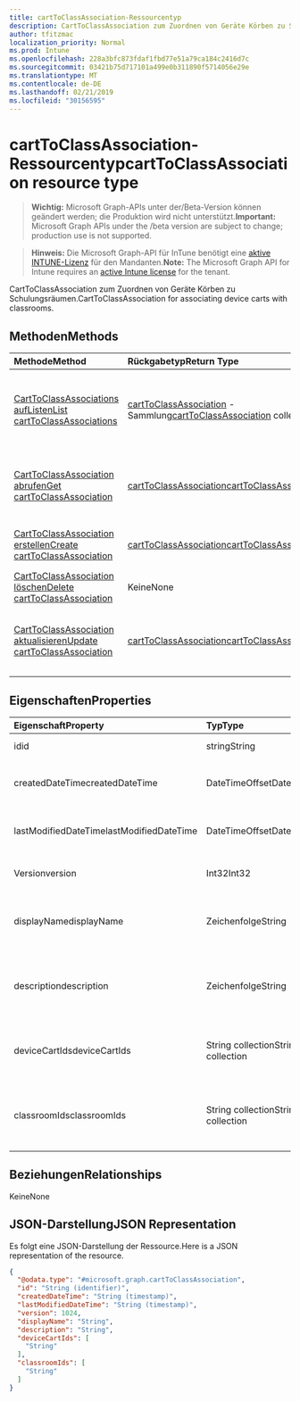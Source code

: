 ```yaml
---
title: cartToClassAssociation-Ressourcentyp
description: CartToClassAssociation zum Zuordnen von Geräte Körben zu Schulungsräumen.
author: tfitzmac
localization_priority: Normal
ms.prod: Intune
ms.openlocfilehash: 228a3bfc873fdaf1fbd77e51a79ca184c2416d7c
ms.sourcegitcommit: 03421b75d717101a499e0b311890f5714056e29e
ms.translationtype: MT
ms.contentlocale: de-DE
ms.lasthandoff: 02/21/2019
ms.locfileid: "30156595"
---
```

# <a name="carttoclassassociation-resource-type"></a><span data-ttu-id="42ab4-103">cartToClassAssociation-Ressourcentyp</span><span class="sxs-lookup"><span data-stu-id="42ab4-103">cartToClassAssociation resource type</span></span>

> <span data-ttu-id="42ab4-104">**Wichtig:** Microsoft Graph-APIs unter der/Beta-Version können geändert werden; die Produktion wird nicht unterstützt.</span><span class="sxs-lookup"><span data-stu-id="42ab4-104">**Important:** Microsoft Graph APIs under the /beta version are subject to change; production use is not supported.</span></span>

> <span data-ttu-id="42ab4-105">**Hinweis:** Die Microsoft Graph-API für InTune benötigt eine [aktive INTUNE-Lizenz](https://go.microsoft.com/fwlink/?linkid=839381) für den Mandanten.</span><span class="sxs-lookup"><span data-stu-id="42ab4-105">**Note:** The Microsoft Graph API for Intune requires an [active Intune license](https://go.microsoft.com/fwlink/?linkid=839381) for the tenant.</span></span>

<span data-ttu-id="42ab4-106">CartToClassAssociation zum Zuordnen von Geräte Körben zu Schulungsräumen.</span><span class="sxs-lookup"><span data-stu-id="42ab4-106">CartToClassAssociation for associating device carts with classrooms.</span></span>

## <a name="methods"></a><span data-ttu-id="42ab4-107">Methoden</span><span class="sxs-lookup"><span data-stu-id="42ab4-107">Methods</span></span>
|<span data-ttu-id="42ab4-108">Methode</span><span class="sxs-lookup"><span data-stu-id="42ab4-108">Method</span></span>|<span data-ttu-id="42ab4-109">Rückgabetyp</span><span class="sxs-lookup"><span data-stu-id="42ab4-109">Return Type</span></span>|<span data-ttu-id="42ab4-110">Beschreibung</span><span class="sxs-lookup"><span data-stu-id="42ab4-110">Description</span></span>|
|:---|:---|:---|
|[<span data-ttu-id="42ab4-111">CartToClassAssociations aufListen</span><span class="sxs-lookup"><span data-stu-id="42ab4-111">List cartToClassAssociations</span></span>](../api/intune-deviceconfig-carttoclassassociation-list.md)|<span data-ttu-id="42ab4-112">[cartToClassAssociation](../resources/intune-deviceconfig-carttoclassassociation.md) -Sammlung</span><span class="sxs-lookup"><span data-stu-id="42ab4-112">[cartToClassAssociation](../resources/intune-deviceconfig-carttoclassassociation.md) collection</span></span>|<span data-ttu-id="42ab4-113">AufListen von Eigenschaften und Beziehungen der [cartToClassAssociation](../resources/intune-deviceconfig-carttoclassassociation.md) -Objekte.</span><span class="sxs-lookup"><span data-stu-id="42ab4-113">List properties and relationships of the [cartToClassAssociation](../resources/intune-deviceconfig-carttoclassassociation.md) objects.</span></span>|
|[<span data-ttu-id="42ab4-114">CartToClassAssociation abrufen</span><span class="sxs-lookup"><span data-stu-id="42ab4-114">Get cartToClassAssociation</span></span>](../api/intune-deviceconfig-carttoclassassociation-get.md)|[<span data-ttu-id="42ab4-115">cartToClassAssociation</span><span class="sxs-lookup"><span data-stu-id="42ab4-115">cartToClassAssociation</span></span>](../resources/intune-deviceconfig-carttoclassassociation.md)|<span data-ttu-id="42ab4-116">Lesen von Eigenschaften und Beziehungen des [cartToClassAssociation](../resources/intune-deviceconfig-carttoclassassociation.md) -Objekts.</span><span class="sxs-lookup"><span data-stu-id="42ab4-116">Read properties and relationships of the [cartToClassAssociation](../resources/intune-deviceconfig-carttoclassassociation.md) object.</span></span>|
|[<span data-ttu-id="42ab4-117">CartToClassAssociation erstellen</span><span class="sxs-lookup"><span data-stu-id="42ab4-117">Create cartToClassAssociation</span></span>](../api/intune-deviceconfig-carttoclassassociation-create.md)|[<span data-ttu-id="42ab4-118">cartToClassAssociation</span><span class="sxs-lookup"><span data-stu-id="42ab4-118">cartToClassAssociation</span></span>](../resources/intune-deviceconfig-carttoclassassociation.md)|<span data-ttu-id="42ab4-119">Erstellen eines neuen [cartToClassAssociation](../resources/intune-deviceconfig-carttoclassassociation.md) -Objekts.</span><span class="sxs-lookup"><span data-stu-id="42ab4-119">Create a new [cartToClassAssociation](../resources/intune-deviceconfig-carttoclassassociation.md) object.</span></span>|
|[<span data-ttu-id="42ab4-120">CartToClassAssociation löschen</span><span class="sxs-lookup"><span data-stu-id="42ab4-120">Delete cartToClassAssociation</span></span>](../api/intune-deviceconfig-carttoclassassociation-delete.md)|<span data-ttu-id="42ab4-121">Keine</span><span class="sxs-lookup"><span data-stu-id="42ab4-121">None</span></span>|<span data-ttu-id="42ab4-122">Löscht eine [cartToClassAssociation](../resources/intune-deviceconfig-carttoclassassociation.md).</span><span class="sxs-lookup"><span data-stu-id="42ab4-122">Deletes a [cartToClassAssociation](../resources/intune-deviceconfig-carttoclassassociation.md).</span></span>|
|[<span data-ttu-id="42ab4-123">CartToClassAssociation aktualisieren</span><span class="sxs-lookup"><span data-stu-id="42ab4-123">Update cartToClassAssociation</span></span>](../api/intune-deviceconfig-carttoclassassociation-update.md)|[<span data-ttu-id="42ab4-124">cartToClassAssociation</span><span class="sxs-lookup"><span data-stu-id="42ab4-124">cartToClassAssociation</span></span>](../resources/intune-deviceconfig-carttoclassassociation.md)|<span data-ttu-id="42ab4-125">Aktualisieren der Eigenschaften eines [cartToClassAssociation](../resources/intune-deviceconfig-carttoclassassociation.md) -Objekts.</span><span class="sxs-lookup"><span data-stu-id="42ab4-125">Update the properties of a [cartToClassAssociation](../resources/intune-deviceconfig-carttoclassassociation.md) object.</span></span>|

## <a name="properties"></a><span data-ttu-id="42ab4-126">Eigenschaften</span><span class="sxs-lookup"><span data-stu-id="42ab4-126">Properties</span></span>
|<span data-ttu-id="42ab4-127">Eigenschaft</span><span class="sxs-lookup"><span data-stu-id="42ab4-127">Property</span></span>|<span data-ttu-id="42ab4-128">Typ</span><span class="sxs-lookup"><span data-stu-id="42ab4-128">Type</span></span>|<span data-ttu-id="42ab4-129">Beschreibung</span><span class="sxs-lookup"><span data-stu-id="42ab4-129">Description</span></span>|
|:---|:---|:---|
|<span data-ttu-id="42ab4-130">id</span><span class="sxs-lookup"><span data-stu-id="42ab4-130">id</span></span>|<span data-ttu-id="42ab4-131">string</span><span class="sxs-lookup"><span data-stu-id="42ab4-131">String</span></span>|<span data-ttu-id="42ab4-132">Schlüssel der Entität.</span><span class="sxs-lookup"><span data-stu-id="42ab4-132">Key of the entity.</span></span>|
|<span data-ttu-id="42ab4-133">createdDateTime</span><span class="sxs-lookup"><span data-stu-id="42ab4-133">createdDateTime</span></span>|<span data-ttu-id="42ab4-134">DateTimeOffset</span><span class="sxs-lookup"><span data-stu-id="42ab4-134">DateTimeOffset</span></span>|<span data-ttu-id="42ab4-135">Datum und Uhrzeit der Erstellung des Objekts.</span><span class="sxs-lookup"><span data-stu-id="42ab4-135">DateTime the object was created.</span></span>|
|<span data-ttu-id="42ab4-136">lastModifiedDateTime</span><span class="sxs-lookup"><span data-stu-id="42ab4-136">lastModifiedDateTime</span></span>|<span data-ttu-id="42ab4-137">DateTimeOffset</span><span class="sxs-lookup"><span data-stu-id="42ab4-137">DateTimeOffset</span></span>|<span data-ttu-id="42ab4-138">Datum und Uhrzeit der letzten Änderung des Objekts.</span><span class="sxs-lookup"><span data-stu-id="42ab4-138">DateTime the object was last modified.</span></span>|
|<span data-ttu-id="42ab4-139">Version</span><span class="sxs-lookup"><span data-stu-id="42ab4-139">version</span></span>|<span data-ttu-id="42ab4-140">Int32</span><span class="sxs-lookup"><span data-stu-id="42ab4-140">Int32</span></span>|<span data-ttu-id="42ab4-141">Version von CartToClassAssociation.</span><span class="sxs-lookup"><span data-stu-id="42ab4-141">Version of the CartToClassAssociation.</span></span>|
|<span data-ttu-id="42ab4-142">displayName</span><span class="sxs-lookup"><span data-stu-id="42ab4-142">displayName</span></span>|<span data-ttu-id="42ab4-143">Zeichenfolge</span><span class="sxs-lookup"><span data-stu-id="42ab4-143">String</span></span>|<span data-ttu-id="42ab4-144">Name der Gerätekonfiguration (vom Administrator festgelegt).</span><span class="sxs-lookup"><span data-stu-id="42ab4-144">Admin provided name of the device configuration.</span></span>|
|<span data-ttu-id="42ab4-145">description</span><span class="sxs-lookup"><span data-stu-id="42ab4-145">description</span></span>|<span data-ttu-id="42ab4-146">Zeichenfolge</span><span class="sxs-lookup"><span data-stu-id="42ab4-146">String</span></span>|<span data-ttu-id="42ab4-147">Der Administrator hat die Beschreibung des CartToClassAssociation bereitgestellt.</span><span class="sxs-lookup"><span data-stu-id="42ab4-147">Admin provided description of the CartToClassAssociation.</span></span>|
|<span data-ttu-id="42ab4-148">deviceCartIds</span><span class="sxs-lookup"><span data-stu-id="42ab4-148">deviceCartIds</span></span>|<span data-ttu-id="42ab4-149">String collection</span><span class="sxs-lookup"><span data-stu-id="42ab4-149">String collection</span></span>|<span data-ttu-id="42ab4-150">Bezeichner von Gerätewagen, die Klassen zugeordnet werden sollen.</span><span class="sxs-lookup"><span data-stu-id="42ab4-150">Identifiers of device carts to be associated with classes.</span></span>|
|<span data-ttu-id="42ab4-151">classroomIds</span><span class="sxs-lookup"><span data-stu-id="42ab4-151">classroomIds</span></span>|<span data-ttu-id="42ab4-152">String collection</span><span class="sxs-lookup"><span data-stu-id="42ab4-152">String collection</span></span>|<span data-ttu-id="42ab4-153">Bezeichner der Unterrichtsräume, die mit Geräte Körben verknüpft werden sollen.</span><span class="sxs-lookup"><span data-stu-id="42ab4-153">Identifiers of classrooms to be associated with device carts.</span></span>|

## <a name="relationships"></a><span data-ttu-id="42ab4-154">Beziehungen</span><span class="sxs-lookup"><span data-stu-id="42ab4-154">Relationships</span></span>
<span data-ttu-id="42ab4-155">Keine</span><span class="sxs-lookup"><span data-stu-id="42ab4-155">None</span></span>

## <a name="json-representation"></a><span data-ttu-id="42ab4-156">JSON-Darstellung</span><span class="sxs-lookup"><span data-stu-id="42ab4-156">JSON Representation</span></span>
<span data-ttu-id="42ab4-157">Es folgt eine JSON-Darstellung der Ressource.</span><span class="sxs-lookup"><span data-stu-id="42ab4-157">Here is a JSON representation of the resource.</span></span>
<!-- {
  "blockType": "resource",
  "keyProperty": "id",
  "@odata.type": "microsoft.graph.cartToClassAssociation"
}
-->
``` json
{
  "@odata.type": "#microsoft.graph.cartToClassAssociation",
  "id": "String (identifier)",
  "createdDateTime": "String (timestamp)",
  "lastModifiedDateTime": "String (timestamp)",
  "version": 1024,
  "displayName": "String",
  "description": "String",
  "deviceCartIds": [
    "String"
  ],
  "classroomIds": [
    "String"
  ]
}
```




